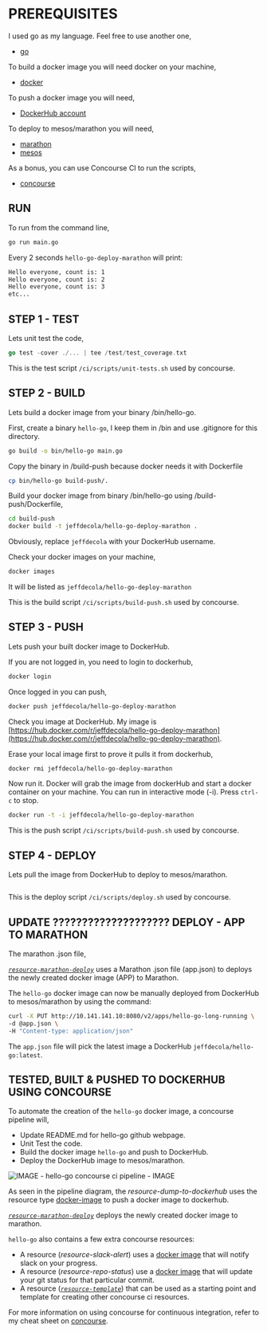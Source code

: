 
# PREREQUISITES

I used go as my language.  Feel free to use another one,

* [go](https://github.com/JeffDeCola/my-cheat-sheets/tree/master/software/development/languages/go-cheat-sheet)

To build a docker image you will need docker on your machine,

* [docker](https://github.com/JeffDeCola/my-cheat-sheets/tree/master/software/operations-tools/orchestration/builds-deployment-containers/docker-cheat-sheet)

To push a docker image you will need,

* [DockerHub account](https://hub.docker.com/)

To deploy to mesos/marathon you will need,

* [marathon](https://github.com/JeffDeCola/my-cheat-sheets/tree/master/software/operations-tools/orchestration/cluster-managers-resource-management-scheduling/marathon-cheat-sheet)
* [mesos](https://github.com/JeffDeCola/my-cheat-sheets/tree/master/software/operations-tools/orchestration/cluster-managers-resource-management-scheduling/mesos-cheat-sheet)

As a bonus, you can use Concourse CI to run the scripts,

* [concourse](https://github.com/JeffDeCola/my-cheat-sheets/tree/master/operations-tools/continuous-integration-continuous-deployment/concourse-cheat-sheet)

## RUN

To run from the command line,

```bash
go run main.go
```

Every 2 seconds `hello-go-deploy-marathon` will print:

```bash
Hello everyone, count is: 1
Hello everyone, count is: 2
Hello everyone, count is: 3
etc...
```

## STEP 1 - TEST

Lets unit test the code,

```go
go test -cover ./... | tee /test/test_coverage.txt
```

This is the test script `/ci/scripts/unit-tests.sh` used by concourse.

## STEP 2 - BUILD

Lets build a docker image from your binary /bin/hello-go.

First, create a binary `hello-go`,
I keep them in /bin and use .gitignore for this directory.

```bash
go build -o bin/hello-go main.go
```

Copy the binary in /build-push because docker needs it with Dockerfile

```bash
cp bin/hello-go build-push/.
```

Build your docker image from binary /bin/hello-go
using /build-push/Dockerfile,

```bash
cd build-push
docker build -t jeffdecola/hello-go-deploy-marathon .
```

Obviously, replace `jeffdecola` with your DockerHub username.

Check your docker images on your machine,

```bash
docker images
```

It will be listed as `jeffdecola/hello-go-deploy-marathon`

This is the build script `/ci/scripts/build-push.sh` used by concourse.

## STEP 3 - PUSH

Lets push your built docker image to DockerHub.

If you are not logged in, you need to login to dockerhub,

```bash
docker login
```

Once logged in you can push,

```bash
docker push jeffdecola/hello-go-deploy-marathon
```

Check you image at DockerHub. My image is
[https://hub.docker.com/r/jeffdecola/hello-go-deploy-marathon](https://hub.docker.com/r/jeffdecola/hello-go-deploy-marathon).

Erase your local image first to prove it pulls it from dockerhub,

```bash
docker rmi jeffdecola/hello-go-deploy-marathon
```

Now run it. Docker will grab the image from dockerHub
and start a docker container on your machine.
You can run in interactive mode (-i). Press `ctrl-c` to stop.

```bash
docker run -t -i jeffdecola/hello-go-deploy-marathon
```

This is the push script `/ci/scripts/build-push.sh` used by concourse.

## STEP 4 - DEPLOY

Lets pull the image from DockerHub to deploy to mesos/marathon.

```go
```

This is the deploy script `/ci/scripts/deploy.sh` used by concourse.




## UPDATE ???????????????????? DEPLOY - APP TO MARATHON

The marathon .json file,

[_`resource-marathon-deploy`_](https://github.com/JeffDeCola/resource-marathon-deploy)
uses a Marathon .json file (app.json) to deploys the newly created docker image
(APP) to Marathon.

The `hello-go` docker image can now be manually deployed from
DockerHub to mesos/marathon by using the command:

```bash
curl -X PUT http://10.141.141.10:8080/v2/apps/hello-go-long-running \
-d @app.json \
-H "Content-type: application/json"
```

The `app.json` file will pick the latest image a DockerHub
`jeffdecola/hello-go:latest`.

## TESTED, BUILT & PUSHED TO DOCKERHUB USING CONCOURSE

To automate the creation of the `hello-go` docker image, a concourse pipeline
will,

* Update README.md for hello-go github webpage.
* Unit Test the code.
* Build the docker image `hello-go` and push to DockerHub.
* Deploy the DockerHub image to mesos/marathon.

![IMAGE - hello-go concourse ci pipeline - IMAGE](pics/hello-go-pipeline.jpg)

As seen in the pipeline diagram, the _resource-dump-to-dockerhub_ uses
the resource type
[docker-image](https://github.com/concourse/docker-image-resource)
to push a docker image to dockerhub.

[_`resource-marathon-deploy`_](https://github.com/JeffDeCola/resource-marathon-deploy)
deploys the newly created docker image to marathon.

`hello-go` also contains a few extra concourse resources:

* A resource (_resource-slack-alert_) uses a [docker image](https://hub.docker.com/r/cfcommunity/slack-notification-resource)
  that will notify slack on your progress.
* A resource (_resource-repo-status_) use a [docker image](https://hub.docker.com/r/dpb587/github-status-resource)
  that will update your git status for that particular commit.
* A resource ([_`resource-template`_](https://github.com/JeffDeCola/resource-template))
  that can be used as a starting point and template for creating other concourse
  ci resources.

For more information on using concourse for continuous integration,
refer to my cheat sheet on [concourse](https://github.com/JeffDeCola/my-cheat-sheets/tree/master/software/operations-tools/continuous-integration-continuous-deployment/concourse-cheat-sheet).
